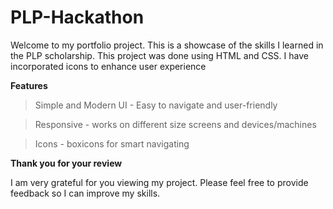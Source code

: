 # PLP-Hackathon
Welcome to my portfolio project. This is a showcase of the skills I learned in the PLP scholarship. This project was done using HTML and CSS. I have incorporated icons to enhance user experience 

 **Features**
>Simple and Modern UI -  Easy to navigate and user-friendly

>Responsive - works on different size screens and devices/machines

>Icons - boxicons for smart navigating

**Thank you for your review**

I am very grateful for you viewing my project. Please feel free to provide feedback so I can improve my skills. 
